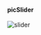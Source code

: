 #### picSlider

![slider](https://user-images.githubusercontent.com/20128950/124625726-5815c780-de7e-11eb-836e-82303f7503ef.png)
